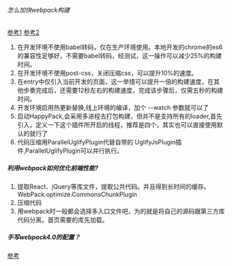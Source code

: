###### 怎么加快webpack构建
[参考1](http://hpoenixf.com/%E5%8A%A0%E5%BF%ABwebpack%E6%9E%84%E5%BB%BA.html)
[参考2](https://www.cnblogs.com/imwtr/p/7801973.html)

1. 在开发环境不使用babel转码，仅在生产环境使用。本地开发的chrome的es6的兼容性足够好，不需要babel转码，经测试，这一操作可以减少25%的构建时间。
2. 在开发环境不使用post-css，关闭压缩css，可以提升10%的速度。
3. 在entry中仅引入当前开发的页面，这一举措可以提升一倍的构建速度，在其他步奏完成后，还需要12秒左右的构建速度，完成该步骤后，仅需五秒的构建时间。
4. 开发环境启用热更新替换,线上环境的编译，加个 --watch 参数就可以了
5. 启动HappyPack,会采用多进程去打包构建，但并不是支持所有的loader,首先引入，定义一下这个插件所开启的线程，推荐是四个，其实也可以直接使用默认的就行了
6. 代码压缩用ParallelUglifyPlugin代替自带的 UglifyJsPlugin插件,ParallelUglifyPlugin可以并行执行。

##### 利用webpack如何优化前端性能? 
1. 提取React、jQuery等库文件，提取公共代码。并且得到长时间的缓存。WebPack.optimize.CommonsChunkPlugin
2. 压缩代码
3. 用webpack时一般都会选择多入口文件吧，为的就是将自己的源码跟第三方库代码分离。首页需要的库先加载。

##### 手写webpack4.0的配置？
[参考](https://juejin.im/post/5b4609f5e51d4519596b66a7)

